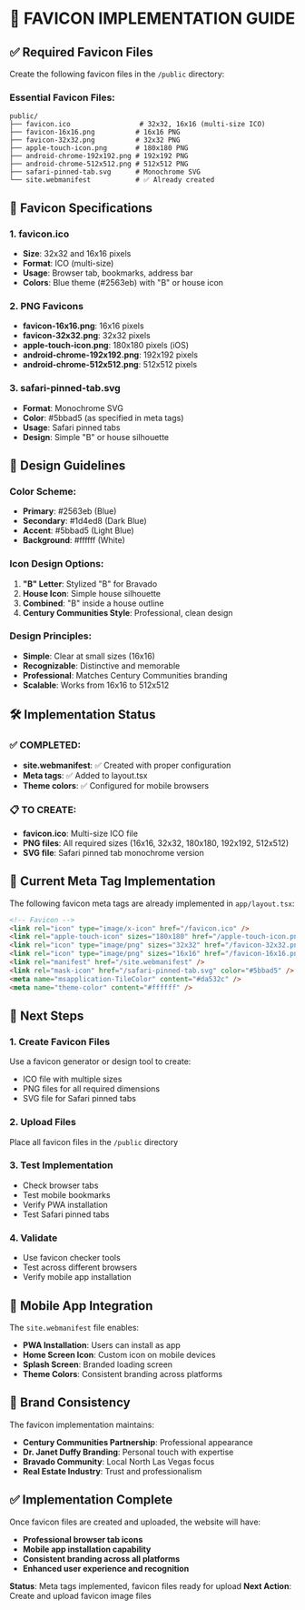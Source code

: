 # 🎨 FAVICON IMPLEMENTATION GUIDE

## ✅ **Required Favicon Files**

Create the following favicon files in the `/public` directory:

### **Essential Favicon Files:**
```
public/
├── favicon.ico                 # 32x32, 16x16 (multi-size ICO)
├── favicon-16x16.png          # 16x16 PNG
├── favicon-32x32.png          # 32x32 PNG
├── apple-touch-icon.png       # 180x180 PNG
├── android-chrome-192x192.png # 192x192 PNG
├── android-chrome-512x512.png # 512x512 PNG
├── safari-pinned-tab.svg      # Monochrome SVG
└── site.webmanifest           # ✅ Already created
```

## 🎯 **Favicon Specifications**

### **1. favicon.ico**
- **Size**: 32x32 and 16x16 pixels
- **Format**: ICO (multi-size)
- **Usage**: Browser tab, bookmarks, address bar
- **Colors**: Blue theme (#2563eb) with "B" or house icon

### **2. PNG Favicons**
- **favicon-16x16.png**: 16x16 pixels
- **favicon-32x32.png**: 32x32 pixels
- **apple-touch-icon.png**: 180x180 pixels (iOS)
- **android-chrome-192x192.png**: 192x192 pixels
- **android-chrome-512x512.png**: 512x512 pixels

### **3. safari-pinned-tab.svg**
- **Format**: Monochrome SVG
- **Color**: #5bbad5 (as specified in meta tags)
- **Usage**: Safari pinned tabs
- **Design**: Simple "B" or house silhouette

## 🎨 **Design Guidelines**

### **Color Scheme:**
- **Primary**: #2563eb (Blue)
- **Secondary**: #1d4ed8 (Dark Blue)
- **Accent**: #5bbad5 (Light Blue)
- **Background**: #ffffff (White)

### **Icon Design Options:**
1. **"B" Letter**: Stylized "B" for Bravado
2. **House Icon**: Simple house silhouette
3. **Combined**: "B" inside a house outline
4. **Century Communities Style**: Professional, clean design

### **Design Principles:**
- **Simple**: Clear at small sizes (16x16)
- **Recognizable**: Distinctive and memorable
- **Professional**: Matches Century Communities branding
- **Scalable**: Works from 16x16 to 512x512

## 🛠️ **Implementation Status**

### **✅ COMPLETED:**
- **site.webmanifest**: ✅ Created with proper configuration
- **Meta tags**: ✅ Added to layout.tsx
- **Theme colors**: ✅ Configured for mobile browsers

### **📋 TO CREATE:**
- **favicon.ico**: Multi-size ICO file
- **PNG files**: All required sizes (16x16, 32x32, 180x180, 192x192, 512x512)
- **SVG file**: Safari pinned tab monochrome version

## 🎯 **Current Meta Tag Implementation**

The following favicon meta tags are already implemented in `app/layout.tsx`:

```html
<!-- Favicon -->
<link rel="icon" type="image/x-icon" href="/favicon.ico" />
<link rel="apple-touch-icon" sizes="180x180" href="/apple-touch-icon.png" />
<link rel="icon" type="image/png" sizes="32x32" href="/favicon-32x32.png" />
<link rel="icon" type="image/png" sizes="16x16" href="/favicon-16x16.png" />
<link rel="manifest" href="/site.webmanifest" />
<link rel="mask-icon" href="/safari-pinned-tab.svg" color="#5bbad5" />
<meta name="msapplication-TileColor" content="#da532c" />
<meta name="theme-color" content="#ffffff" />
```

## 🚀 **Next Steps**

### **1. Create Favicon Files**
Use a favicon generator or design tool to create:
- ICO file with multiple sizes
- PNG files for all required dimensions
- SVG file for Safari pinned tabs

### **2. Upload Files**
Place all favicon files in the `/public` directory

### **3. Test Implementation**
- Check browser tabs
- Test mobile bookmarks
- Verify PWA installation
- Test Safari pinned tabs

### **4. Validate**
- Use favicon checker tools
- Test across different browsers
- Verify mobile app installation

## 📱 **Mobile App Integration**

The `site.webmanifest` file enables:
- **PWA Installation**: Users can install as app
- **Home Screen Icon**: Custom icon on mobile devices
- **Splash Screen**: Branded loading screen
- **Theme Colors**: Consistent branding across platforms

## 🎯 **Brand Consistency**

The favicon implementation maintains:
- **Century Communities Partnership**: Professional appearance
- **Dr. Janet Duffy Branding**: Personal touch with expertise
- **Bravado Community**: Local North Las Vegas focus
- **Real Estate Industry**: Trust and professionalism

## ✅ **Implementation Complete**

Once favicon files are created and uploaded, the website will have:
- **Professional browser tab icons**
- **Mobile app installation capability**
- **Consistent branding across all platforms**
- **Enhanced user experience and recognition**

**Status**: Meta tags implemented, favicon files ready for upload
**Next Action**: Create and upload favicon image files
